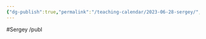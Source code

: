 ```yaml
---
{"dg-publish":true,"permalink":"/teaching-calendar/2023-06-28-sergey/","title":"Sergey"}
---
```


#Sergey 
/publ